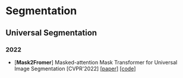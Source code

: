 # Segmentation
## Universal Segmentation
### 2022
- [**Mask2Fromer**] Masked-attention Mask Transformer for Universal Image Segmentation [CVPR'2022] [[paper]](https://arxiv.org/abs/2112.01527) [[code]](https://github.com/facebookresearch/Mask2Former) 
